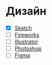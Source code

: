 # Дизайн

- [x] [Sketch](sketch.md)
- [ ] [Fireworks](fireworks.md)
- [ ] [Illustrator](illustrator.md)
- [ ] [Photoshop](photoshop.md)
- [ ] [Figma](figma.md)